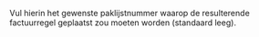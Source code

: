 Vul hierin het gewenste paklijstnummer waarop de resulterende factuurregel geplaatst zou moeten worden (standaard leeg).